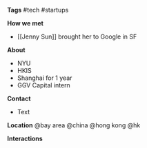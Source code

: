 **Tags**
#tech #startups 

**How we met**
- [[Jenny Sun]] brought her to Google in SF

**About**
- NYU 
- HKIS
- Shanghai for 1 year
- GGV Capital intern

**Contact**
- Text

**Location**
@bay area
@china
@hong kong
@hk

**Interactions**